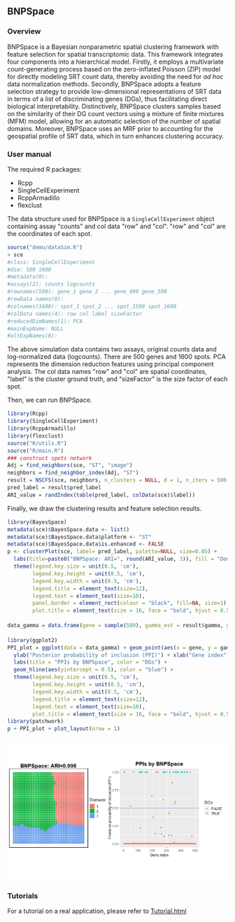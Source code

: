 ## BNPSpace

### Overview

BNPSpace is a Bayesian nonparametric spatial clustering framework with feature selection for spatial transcriptomic data. This framework integrates four components into a hierarchical model. Firstly, it employs a multivariate count-generating process based on the zero-inflated Poisson (ZIP) model for directly modeling SRT count data, thereby avoiding the need for *ad hoc* data normalization methods. Secondly, BNPSpace adopts a feature selection strategy to provide low-dimensional representations of SRT data in terms of a list of discriminating genes (DGs), thus facilitating direct biological interpretability. Distinctively, BNPSpace clusters samples based on the similarity of their DG count vectors using a mixture of finite mixtures (MFM) model, allowing for an automatic selection of
the number of spatial domains. Moreover, BNPSpace uses an MRF prior to accounting for
the geospatial profile of SRT data, which in turn enhances clustering accuracy. 

### User manual

The required R packages:

* Rcpp
* SingleCellExperiment
* RcppArmadillo
* flexclust

The data structure used for BNPSpace is a `SingleCellExperiment` object containing assay "counts" and col data "row" and "col". "row" and "col" are the coordinates of each spot. 

```R
source("demo/dataSim.R")
> sce
#class: SingleCellExperiment 
#dim: 500 1600 
#metadata(0):
#assays(2): counts logcounts
#rownames(500): gene_1 gene_2 ... gene_499 gene_500
#rowData names(0):
#colnames(1600): spot_1 spot_2 ... spot_1599 spot_1600
#colData names(4): row col label sizeFactor
#reducedDimNames(1): PCA
#mainExpName: NULL
#altExpNames(0):
```

The above simulation data contains two assays, original counts data and log-normalized data (logcounts). There are 500 genes and 1600 spots. PCA represents the dimension reduction features using principal component analysis. The col data names "row" and "col" are spatial coordinates, "label" is the cluster ground truth, and "sizeFactor" is the size factor of each spot.

Then, we can run BNPSpace.

```R
library(Rcpp)
library(SingleCellExperiment)
library(RcppArmadillo)
library(flexclust)
source("R/utils.R")
source("R/main.R")
### construct spots network
Adj = find_neighbors(sce, "ST", "image")
neighbors = find_neighbor_index(Adj, "ST")
result = NSCFS(sce, neighbors, n_clusters = NULL, d = 1, n_iters = 500, seed = 1)
pred_label = result$pred_label
ARI_value = randIndex(table(pred_label, colData(sce)$label))
```

Finally, we draw the clustering results and feature selection results. 

```R
library(BayesSpace)
metadata(sce)$BayesSpace.data <- list()
metadata(sce)$BayesSpace.data$platform <- "ST"
metadata(sce)$BayesSpace.data$is.enhanced <- FALSE
p <- clusterPlot(sce, label= pred_label, palette=NULL, size=0.05) +
  labs(title=paste0("BNPSpace: ARI=", round(ARI_value, 3)), fill = "Domains") + 
  theme(legend.key.size = unit(0.5, 'cm'), 
        legend.key.height = unit(0.5, 'cm'), 
        legend.key.width = unit(0.5, 'cm'), 
        legend.title = element_text(size=12), 
        legend.text = element_text(size=10),
        panel.border = element_rect(colour = "black", fill=NA, size=1),
        plot.title = element_text(size = 16, face = "bold", hjust = 0.5))

data_gamma = data.frame(gene = sample(500), gamma_est = result$gamma, gamma_true = c(rep(TRUE, 20), rep(FALSE, 480)))

library(ggplot2)
PPI_plot = ggplot(data = data_gamma) + geom_point(aes(x = gene, y = gamma_est, color = gamma_true))+
  ylab("Posterior probability of inclusion (PPI)") + xlab("Gene index") + 
  labs(title = "PPIs by BNPSpace", color = "DGs") +
  geom_hline(aes(yintercept = 0.5), color = "blue") +
  theme(legend.key.size = unit(0.5, 'cm'), 
        legend.key.height = unit(0.5, 'cm'), 
        legend.key.width = unit(0.5, 'cm'), 
        legend.title = element_text(size=12),
        legend.text = element_text(size=10),
        plot.title = element_text(size = 16, face = "bold", hjust = 0.5))
library(patchwork)
p + PPI_plot + plot_layout(nrow = 1)
```

![result](demo/result.jpeg)

### Tutorials

For a tutorial on a real application, please refer to  [Tutorial.html](Tutorial.html) 

